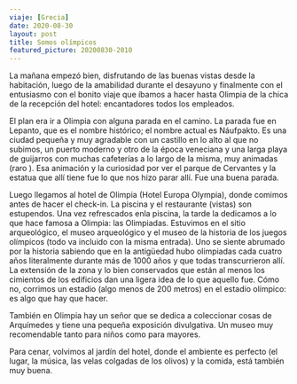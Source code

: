 ```yaml
---
viaje: [Grecia]
date: 2020-08-30
layout: post
title: Somos olímpicos
featured_picture: 20200830-2010
---
```


La mañana empezó bien, disfrutando de las buenas vistas desde la habitación, luego de la amabilidad durante el desayuno y finalmente con el entusiasmo con el bonito viaje que íbamos a hacer hasta Olimpia de la chica de la recepción del hotel: encantadores todos los empleados.

El plan era ir a Olimpia con alguna parada en el camino. La parada fue en Lepanto, que es el nombre histórico; el nombre actual es Náufpakto. Es una ciudad pequeña y muy agradable con un castillo en lo alto al que no subimos, un puerto moderno y otro de la época veneciana y una larga playa de guijarros con muchas cafeterías a lo largo de la misma, muy animadas (raro ). Esa animación y la curiosidad por ver el parque de Cervantes y la estatua que allí tiene fue lo que nos hizo parar allí. Fue una buena parada.

Luego llegamos al hotel de Olimpia (Hotel Europa Olympia), donde comimos antes de hacer el check-in. La piscina y el restaurante (vistas) son estupendos. Una vez refrescados enla piscina, la tarde la dedicamos a lo que hace famosa a Olimpia: las Olimpiadas. Estuvimos en el sitio arqueológico, el museo arqueológico y el museo de la historia de los juegos olímpicos (todo va incluido con la misma entrada). Uno se siente abrumado por la historia sabiendo que en la antigüedad hubo olimpiadas cada cuatro años literalmente durante más de 1000 años y que todas transcurrieron allí. La extensión de la zona y lo bien conservados que están al menos los cimientos de los edificios dan una ligera idea de lo que aquello fue. Cómo no, corrimos un estadio (algo menos de 200 metros) en el estadio olímpico: es algo que hay que hacer.

También en Olimpia hay un señor que se dedica a coleccionar cosas de Arquímedes y tiene una pequeña exposición divulgativa. Un museo muy recomendable tanto para niños como para mayores. 

Para cenar, volvimos al jardín del hotel, donde el ambiente es perfecto (el lugar, la música, las velas colgadas de los olivos) y la comida, está también muy buena.

